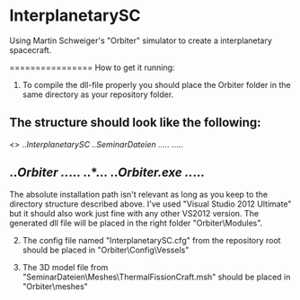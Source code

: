 InterplanetarySC
================

Using Martin Schweiger's "Orbiter" simulator to create a interplanetary spacecraft.

================
How to get it running:

1.  To compile the dll-file properly you should place the Orbiter folder in the same 
directory as your repository folder.

The structure should look like the following:
----------------------
<<Repository>>
..*InterplanetarySC
..*SeminarDateien
..*...
..*...

..*Orbiter
..*...
..*...
..*Orbiter.exe
..*...
----------------------

The absolute installation path isn't relevant as long as you keep to the directory structure described above.
I've used "Visual Studio 2012 Ultimate" but it should also work just fine with any other VS2012 version.
The generated dll file will be placed in the right folder "Orbiter\Modules\".
    
2.  The config file named "InterplanetarySC.cfg" from the repository root should be placed in "Orbiter\Config\Vessels\"

3.  The 3D model file from "SeminarDateien\Meshes\ThermalFissionCraft.msh" should be placed in "Orbiter\meshes\"
